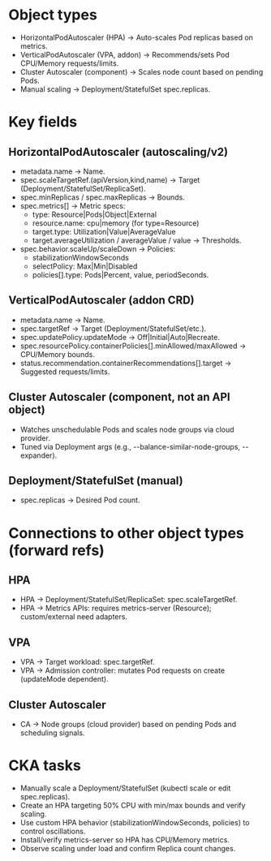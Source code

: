 # Object types
- HorizontalPodAutoscaler (HPA) → Auto-scales Pod replicas based on metrics.
- VerticalPodAutoscaler (VPA, addon) → Recommends/sets Pod CPU/Memory requests/limits.
- Cluster Autoscaler (component) → Scales node count based on pending Pods.
- Manual scaling → Deployment/StatefulSet spec.replicas.

# Key fields
## HorizontalPodAutoscaler (autoscaling/v2)
- metadata.name → Name.
- spec.scaleTargetRef.(apiVersion,kind,name) → Target (Deployment/StatefulSet/ReplicaSet).
- spec.minReplicas / spec.maxReplicas → Bounds.
- spec.metrics[] → Metric specs:
    - type: Resource|Pods|Object|External
    - resource.name: cpu|memory (for type=Resource)
    - target.type: Utilization|Value|AverageValue
    - target.averageUtilization / averageValue / value → Thresholds.
- spec.behavior.scaleUp/scaleDown → Policies:
    - stabilizationWindowSeconds
    - selectPolicy: Max|Min|Disabled
    - policies[].type: Pods|Percent, value, periodSeconds.

## VerticalPodAutoscaler (addon CRD)
- metadata.name → Name.
- spec.targetRef → Target (Deployment/StatefulSet/etc.).
- spec.updatePolicy.updateMode → Off|Initial|Auto|Recreate.
- spec.resourcePolicy.containerPolicies[].minAllowed/maxAllowed → CPU/Memory bounds.
- status.recommendation.containerRecommendations[].target → Suggested requests/limits.

## Cluster Autoscaler (component, not an API object)
- Watches unschedulable Pods and scales node groups via cloud provider.
- Tuned via Deployment args (e.g., --balance-similar-node-groups, --expander).

## Deployment/StatefulSet (manual)
- spec.replicas → Desired Pod count.

# Connections to other object types (forward refs)
## HPA
- HPA -> Deployment/StatefulSet/ReplicaSet: spec.scaleTargetRef.
- HPA -> Metrics APIs: requires metrics-server (Resource); custom/external need adapters.

## VPA
- VPA -> Target workload: spec.targetRef.
- VPA -> Admission controller: mutates Pod requests on create (updateMode dependent).

## Cluster Autoscaler
- CA -> Node groups (cloud provider) based on pending Pods and scheduling signals.

# CKA tasks
- Manually scale a Deployment/StatefulSet (kubectl scale or edit spec.replicas).
- Create an HPA targeting 50% CPU with min/max bounds and verify scaling.
- Use custom HPA behavior (stabilizationWindowSeconds, policies) to control oscillations.
- Install/verify metrics-server so HPA has CPU/Memory metrics.
- Observe scaling under load and confirm Replica count changes.
